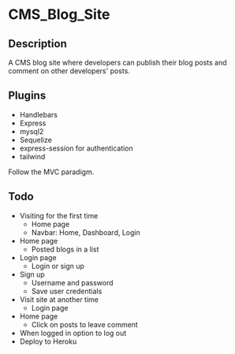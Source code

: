 # CMS_Blog_Site

## Description
A CMS blog site where developers can publish their blog posts and comment on other developers' posts.

## Plugins
- Handlebars
- Express
- mysql2
- Sequelize
- express-session for authentication
- tailwind

Follow the MVC paradigm.

## Todo
- Visiting for the first time
  - Home page
  - Navbar: Home, Dashboard, Login
- Home page
  - Posted blogs in a list
- Login page
  - Login or sign up
- Sign up
  - Username and password
  - Save user credentials
- Visit site at another time
  - Login page
- Home page
  - Click on posts to leave comment
- When logged in option to log out
- Deploy to Heroku